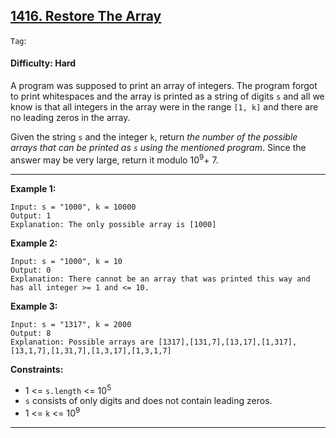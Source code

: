 ## [1416. Restore The Array](https://leetcode.com/problems/restore-the-array/)

```Tag```:

#### Difficulty: Hard

A program was supposed to print an array of integers. The program forgot to print whitespaces and the array is printed as a string of digits ```s``` and all we know is that all integers in the array were in the range ```[1, k]``` and there are no leading zeros in the array.

Given the string ```s``` and the integer ```k```, return _the number of the possible arrays that can be printed as ```s``` using the mentioned program_. Since the answer may be very large, return it modulo 10<sup>9</sup>+ 7.

---

__Example 1:__
```
Input: s = "1000", k = 10000
Output: 1
Explanation: The only possible array is [1000]
```

__Example 2:__
```
Input: s = "1000", k = 10
Output: 0
Explanation: There cannot be an array that was printed this way and has all integer >= 1 and <= 10.
```

__Example 3:__
```
Input: s = "1317", k = 2000
Output: 8
Explanation: Possible arrays are [1317],[131,7],[13,17],[1,317],[13,1,7],[1,31,7],[1,3,17],[1,3,1,7]
```

__Constraints:__

- 1 <= ```s.length``` <= 10<sup>5</sup>
- ```s``` consists of only digits and does not contain leading zeros.
- 1 <= ```k``` <= 10<sup>9</sup>

---

